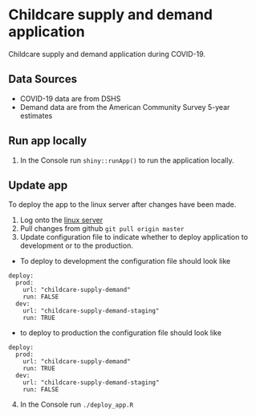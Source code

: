 # Childcare supply and demand application

Childcare supply and demand application during COVID-19. 

## Data Sources

* COVID-19 data are from DSHS
* Demand data are from the American Community Survey 5-year estimates

## Run app locally

1. In the Console run `shiny::runApp()` to run the application locally.

## Update app

To deploy the app to the linux server after changes have been made.

1. Log onto the [linux server](http://10.128.93.29:8787/)
2. Pull changes from github `git pull origin master`
3. Update configuration file to indicate whether to deploy application to development or to the production.
  - To deploy to development the configuration file should look like

```
deploy:
  prod:
    url: "childcare-supply-demand"
    run: FALSE
  dev:
    url: "childcare-supply-demand-staging"
    run: TRUE
```
  - to deploy to production the configuration file should look like

```
deploy:
  prod:
    url: "childcare-supply-demand"
    run: TRUE
  dev:
    url: "childcare-supply-demand-staging"
    run: FALSE
```

4. In the Console run `./deploy_app.R`
